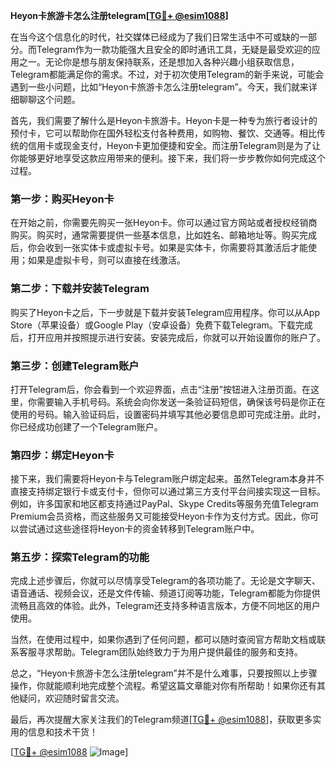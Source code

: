 **Heyon卡旅游卡怎么注册telegram[[TG💪+ @esim1088](https://t.me/s/esim1088)]**

在当今这个信息化的时代，社交媒体已经成为了我们日常生活中不可或缺的一部分。而Telegram作为一款功能强大且安全的即时通讯工具，无疑是最受欢迎的应用之一。无论你是想与朋友保持联系，还是想加入各种兴趣小组获取信息，Telegram都能满足你的需求。不过，对于初次使用Telegram的新手来说，可能会遇到一些小问题，比如“Heyon卡旅游卡怎么注册telegram”。今天，我们就来详细聊聊这个问题。

首先，我们需要了解什么是Heyon卡旅游卡。Heyon卡是一种专为旅行者设计的预付卡，它可以帮助你在国外轻松支付各种费用，如购物、餐饮、交通等。相比传统的信用卡或现金支付，Heyon卡更加便捷和安全。而注册Telegram则是为了让你能够更好地享受这款应用带来的便利。接下来，我们将一步步教你如何完成这个过程。

### 第一步：购买Heyon卡

在开始之前，你需要先购买一张Heyon卡。你可以通过官方网站或者授权经销商购买。购买时，通常需要提供一些基本信息，比如姓名、邮箱地址等。购买完成后，你会收到一张实体卡或虚拟卡号。如果是实体卡，你需要将其激活后才能使用；如果是虚拟卡号，则可以直接在线激活。

### 第二步：下载并安装Telegram

购买了Heyon卡之后，下一步就是下载并安装Telegram应用程序。你可以从App Store（苹果设备）或Google Play（安卓设备）免费下载Telegram。下载完成后，打开应用并按照提示进行安装。安装完成后，你就可以开始设置你的账户了。

### 第三步：创建Telegram账户

打开Telegram后，你会看到一个欢迎界面，点击“注册”按钮进入注册页面。在这里，你需要输入手机号码。系统会向你发送一条验证码短信，确保该号码是你正在使用的号码。输入验证码后，设置密码并填写其他必要信息即可完成注册。此时，你已经成功创建了一个Telegram账户。

### 第四步：绑定Heyon卡

接下来，我们需要将Heyon卡与Telegram账户绑定起来。虽然Telegram本身并不直接支持绑定银行卡或支付卡，但你可以通过第三方支付平台间接实现这一目标。例如，许多国家和地区都支持通过PayPal、Skype Credits等服务充值Telegram Premium会员资格，而这些服务又可能接受Heyon卡作为支付方式。因此，你可以尝试通过这些途径将Heyon卡的资金转移到Telegram账户中。

### 第五步：探索Telegram的功能

完成上述步骤后，你就可以尽情享受Telegram的各项功能了。无论是文字聊天、语音通话、视频会议，还是文件传输、频道订阅等功能，Telegram都能为你提供流畅且高效的体验。此外，Telegram还支持多种语言版本，方便不同地区的用户使用。

当然，在使用过程中，如果你遇到了任何问题，都可以随时查阅官方帮助文档或联系客服寻求帮助。Telegram团队始终致力于为用户提供最佳的服务和支持。

总之，“Heyon卡旅游卡怎么注册telegram”并不是什么难事，只要按照以上步骤操作，你就能顺利地完成整个流程。希望这篇文章能对你有所帮助！如果你还有其他疑问，欢迎随时留言交流。

最后，再次提醒大家关注我们的Telegram频道[[TG💪+ @esim1088](https://t.me/s/esim1088)]，获取更多实用的信息和技术干货！

[[TG💪+ @esim1088](https://t.me/s/esim1088) ![Image](https://i.postimg.cc/4NQfJmqS/Snipaste-2025-05-13-00-14-12.png)]